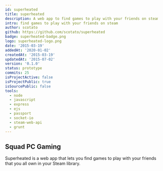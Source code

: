 ```yaml
---
id: superheated
title: superheated
description: A web app to find games to play with your friends on steam.
intro: find games to play with your friends on steam
author: scotato
github: https://github.com/scotato/superheated
badge: superheated-badge.png
logo: superheated-logo.png
date: '2015-03-19'
addedAt: '2020-01-02'
createdAt: '2015-03-19'
updatedAt: '2015-07-02'
version: '0.1.0'
status: prototype
commits: 25
isProjectActive: false
isProjectPublic: true
isSourcePublic: false
tools: 
  - node
  - javascript
  - express
  - ejs
  - passport
  - socket-io
  - steam-web-api
  - grunt
---
```


## Squad PC Gaming
Superheated is a web app that lets you find games to play with your friends that you all own in your Steam library.
